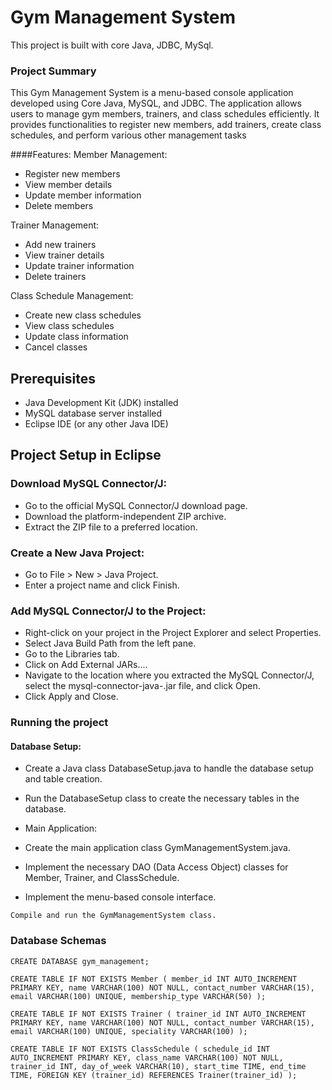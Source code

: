 # Gym Management System 

This project is built with core Java, JDBC, MySql.

### Project Summary

This Gym Management System is a menu-based console application developed using Core Java, MySQL, and JDBC. The application allows users to manage gym members, trainers, and class schedules efficiently. It provides functionalities to register new members, add trainers, create class schedules, and perform various other management tasks

####Features:
Member Management:
- Register new members
- View member details
- Update member information
- Delete members

Trainer Management:
- Add new trainers
- View trainer details
- Update trainer information
- Delete trainers

Class Schedule Management:
- Create new class schedules
- View class schedules
- Update class information
- Cancel classes


## Prerequisites
- Java Development Kit (JDK) installed
- MySQL database server installed
- Eclipse IDE (or any other Java IDE)

## Project Setup in Eclipse
### Download MySQL Connector/J:

- Go to the official MySQL Connector/J download page.
- Download the platform-independent ZIP archive.
- Extract the ZIP file to a preferred location.

### Create a New Java Project:
- Go to File > New > Java Project.
- Enter a project name and click Finish.

### Add MySQL Connector/J to the Project:
- Right-click on your project in the Project Explorer and select Properties.
- Select Java Build Path from the left pane.
- Go to the Libraries tab.
- Click on Add External JARs....
- Navigate to the location where you extracted the MySQL Connector/J, select the mysql-connector-java-<version>.jar file, and click Open.
- Click Apply and Close.

### Running the project
#### Database Setup:

- Create a Java class DatabaseSetup.java to handle the database setup and table creation.
- Run the DatabaseSetup class to create the necessary tables in the database.
- Main Application:

- Create the main application class GymManagementSystem.java.
- Implement the necessary DAO (Data Access Object) classes for Member, Trainer, and ClassSchedule.
- Implement the menu-based console interface.

`Compile and run the GymManagementSystem class.`


### Database Schemas
`CREATE DATABASE gym_management;`

`CREATE TABLE IF NOT EXISTS Member (
    member_id INT AUTO_INCREMENT PRIMARY KEY,
    name VARCHAR(100) NOT NULL,
    contact_number VARCHAR(15),
    email VARCHAR(100) UNIQUE,
    membership_type VARCHAR(50)
);`

`CREATE TABLE IF NOT EXISTS Trainer (
    trainer_id INT AUTO_INCREMENT PRIMARY KEY,
    name VARCHAR(100) NOT NULL,
    contact_number VARCHAR(15),
    email VARCHAR(100) UNIQUE,
    speciality VARCHAR(100)
);`

`CREATE TABLE IF NOT EXISTS ClassSchedule (
    schedule_id INT AUTO_INCREMENT PRIMARY KEY,
    class_name VARCHAR(100) NOT NULL,
    trainer_id INT,
    day_of_week VARCHAR(10),
    start_time TIME,
    end_time TIME,
    FOREIGN KEY (trainer_id) REFERENCES Trainer(trainer_id)
);`

